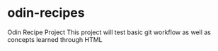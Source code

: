 # odin-recipes
Odin Recipe Project
This project will test basic git workflow as well as concepts learned through HTML